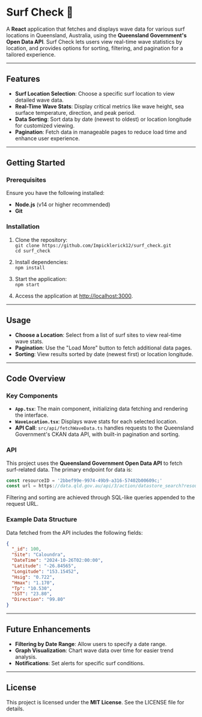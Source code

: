 # Surf Check 🌊

A **React** application that fetches and displays wave data for various surf locations in Queensland, Australia, using the **Queensland Government's Open Data API**. Surf Check lets users view real-time wave statistics by location, and provides options for sorting, filtering, and pagination for a tailored experience.

---

## Features

- **Surf Location Selection**: Choose a specific surf location to view detailed wave data.
- **Real-Time Wave Stats**: Display critical metrics like wave height, sea surface temperature, direction, and peak period.
- **Data Sorting**: Sort data by date (newest to oldest) or location longitude for customized viewing.
- **Pagination**: Fetch data in manageable pages to reduce load time and enhance user experience.

---

## Getting Started

### Prerequisites

Ensure you have the following installed:

- **Node.js** (v14 or higher recommended)
- **Git**

### Installation

1. Clone the repository:  
   `git clone https://github.com/Impicklerick12/surf_check.git`  
   `cd surf_check`

2. Install dependencies:  
   `npm install`

3. Start the application:  
   `npm start`

4. Access the application at [http://localhost:3000](http://localhost:3000).

---

## Usage

- **Choose a Location**: Select from a list of surf sites to view real-time wave stats.
- **Pagination**: Use the "Load More" button to fetch additional data pages.
- **Sorting**: View results sorted by date (newest first) or location longitude.

---

## Code Overview

### Key Components

- **`App.tsx`**: The main component, initializing data fetching and rendering the interface.
- **`WaveLocation.tsx`**: Displays wave stats for each selected location.
- **API Call**: `src/api/fetchWaveData.ts` handles requests to the Queensland Government's CKAN data API, with built-in pagination and sorting.

### API

This project uses the **Queensland Government Open Data API** to fetch surf-related data. The primary endpoint for data is:

```javascript
const resourceID = '2bbef99e-9974-49b9-a316-57402b00609c;'
const url = https://data.qld.gov.au/api/3/action/datastore_search?resource_id=${resourceID}&limit=100&offset=${offset};`
```


Filtering and sorting are achieved through SQL-like queries appended to the request URL.

### Example Data Structure

Data fetched from the API includes the following fields:
```json
{ 
  "_id": 100, 
  "Site": "Caloundra", 
  "DateTime": "2024-10-26T02:00:00", 
  "Latitude": "-26.84565", 
  "Longitude": "153.15452", 
  "Hsig": "0.722",
  "Hmax": "1.170", 
  "Tp": "10.530",
  "SST": "23.80",
  "Direction": "99.80" 
}
```

---

## Future Enhancements

- **Filtering by Date Range**: Allow users to specify a date range.
- **Graph Visualization**: Chart wave data over time for easier trend analysis.
- **Notifications**: Set alerts for specific surf conditions.

---

## License

This project is licensed under the **MIT License**. See the LICENSE file for details.
